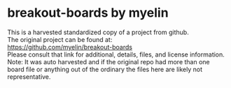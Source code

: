 
# breakout-boards by myelin  
This is a harvested standardized copy of a project from github.  
The original project can be found at:  
https://github.com/myelin/breakout-boards  
Please consult that link for additional, details, files, and license information.  
Note: It was auto harvested and if the original repo had more than one board file or anything out of the ordinary the files here are likely not representative.  
    